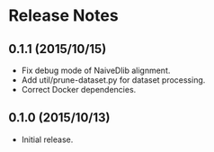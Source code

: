 # Release Notes

## 0.1.1 (2015/10/15)
+ Fix debug mode of NaiveDlib alignment.
+ Add util/prune-dataset.py for dataset processing.
+ Correct Docker dependencies.

## 0.1.0 (2015/10/13)
+ Initial release.
